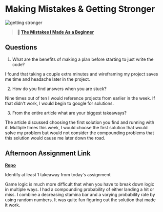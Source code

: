# Making Mistakes & Getting Stronger

![getting stronger](https://bcw.blob.core.windows.net/public/img/lesson-images/js-bootcamp-logo.jpg)

> **📖 [The Mistakes I Made As a Beginner](https://codeworksacademy.com/fs-student-guide/resources/wk2/06-Coding-Mistakes)**

## Questions

1. What are the benefits of making a plan before starting to just write the code?

I found that taking a couple extra minutes and wireframing my project saves me time and headache later in the project.

2. How do you find answers when you are stuck?

Nine times out of ten I would reference projects from earlier in the week. If that didn't work, I would begin to google for solutions.

3. From the entire article what are your biggest takeaways?

The article discussed choosing the first solution you find and running with it. Multiple times this week, I would choose the first solution that would solve my problem but would not consider the compounding problems that this solution would cause me later down the road.

## Afternoon Assignment Link

**[Repo](https://github.com/jon-cron/partnerGame.git)**

Identify at least 1 takeaway from today's assignment

Game logic is much more difficult that when you have to break down logic in multiple ways. I had a compounding probability of either landing a hit or miss. I combine a decreasing stamina bar and a varying probability rate by using random numbers. It was quite fun figuring out the solution that made it work.
